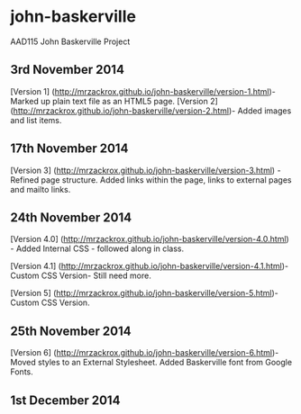 john-baskerville
================

AAD115 John Baskerville Project

3rd November 2014
-----------------

[Version 1] (http://mrzackrox.github.io/john-baskerville/version-1.html)- Marked up plain text file as an HTML5 page.
[Version 2] (http://mrzackrox.github.io/john-baskerville/version-2.html)- Added images and list items.

17th November 2014
-----------------

[Version 3] (http://mrzackrox.github.io/john-baskerville/version-3.html) - Refined page structure. Added links within the page, links to external pages and mailto links.

24th November 2014
-----------------

[Version 4.0] (http://mrzackrox.github.io/john-baskerville/version-4.0.html) - Added Internal CSS - followed along in class.

[Version 4.1] (http://mrzackrox.github.io/john-baskerville/version-4.1.html)- Custom CSS Version- Still need more.

[Version 5] (http://mrzackrox.github.io/john-baskerville/version-5.html)- Custom CSS Version.

25th November 2014
-----------------

[Version 6] (http://mrzackrox.github.io/john-baskerville/version-6.html)- Moved styles to an External Stylesheet. Added Baskerville font from Google Fonts.

1st December 2014
-----------------
